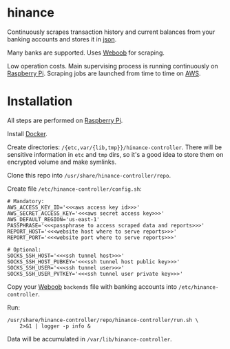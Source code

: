 hinance
=======

Continuously scrapes transaction history and current balances from your
banking accounts and stores it in [json](http://www.json.org).

Many banks are supported. Uses [Weboob](http://weboob.org) for scraping.

Low operation costs.
Main supervising process is running continuously on
[Raspberry Pi](http://www.raspberrypi.org).
Scraping jobs are launched from time to time on [AWS](http://aws.amazon.com).

Installation
============

All steps are performed on [Raspberry Pi](http://www.raspberrypi.org).

Install [Docker](http://www.docker.com).

Create directories: `/{etc,var/{lib,tmp}}/hinance-controller`.
There will be sensitive information in `etc` and `tmp` dirs, so it's a good
idea to store them on encrypted volume and make symlinks.

Clone this repo into `/usr/share/hinance-controller/repo`.

Create file `/etc/hinance-controller/config.sh`:

```
# Mandatory:
AWS_ACCESS_KEY_ID='<<<aws access key id>>>'
AWS_SECRET_ACCESS_KEY='<<<aws secret access key>>>'
AWS_DEFAULT_REGION='us-east-1'
PASSPHRASE='<<<passphrase to access scraped data and reports>>>'
REPORT_HOST='<<<website host where to serve reports>>>'
REPORT_PORT='<<<website port where to serve reports>>>'

# Optional:
SOCKS_SSH_HOST='<<<ssh tunnel host>>>'
SOCKS_SSH_HOST_PUBKEY='<<<ssh tunnel host public key>>>'
SOCKS_SSH_USER='<<<ssh tunnel user>>>'
SOCKS_SSH_USER_PVTKEY='<<<ssh tunnel user private key>>>'
```

Copy your [Weboob](http://weboob.org) `backends` file with banking
accounts into `/etc/hinance-controller`.

Run:

```
/usr/share/hinance-controller/repo/hinance-controller/run.sh \
    2>&1 | logger -p info &
```

Data will be accumulated in `/var/lib/hinance-controller`.

